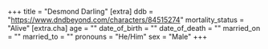 +++
title = "Desmond Darling"
[extra]
ddb = "https://www.dndbeyond.com/characters/84515274"
mortality_status = "Alive"
[extra.cha]
age = ""
date_of_birth = ""
date_of_death = ""
married_on = ""
married_to = ""
pronouns = "He/Him"
sex = "Male"
+++

